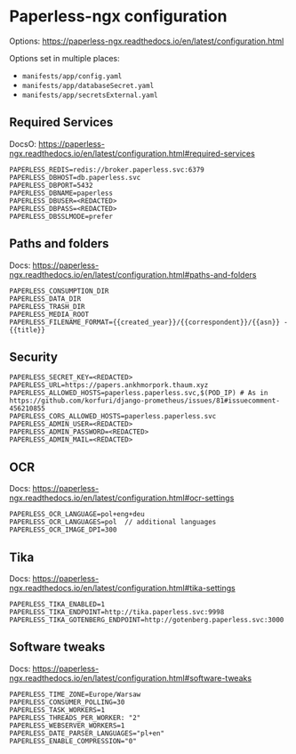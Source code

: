 # Paperless-ngx configuration

Options: https://paperless-ngx.readthedocs.io/en/latest/configuration.html

Options set in multiple places:

- `manifests/app/config.yaml`
- `manifests/app/databaseSecret.yaml`
- `manifests/app/secretsExternal.yaml`

## Required Services

DocsO: https://paperless-ngx.readthedocs.io/en/latest/configuration.html#required-services

```text
PAPERLESS_REDIS=redis://broker.paperless.svc:6379
PAPERLESS_DBHOST=db.paperless.svc
PAPERLESS_DBPORT=5432
PAPERLESS_DBNAME=paperless
PAPERLESS_DBUSER=<REDACTED>
PAPERLESS_DBPASS=<REDACTED>
PAPERLESS_DBSSLMODE=prefer
```

## Paths and folders

Docs: https://paperless-ngx.readthedocs.io/en/latest/configuration.html#paths-and-folders

```text
PAPERLESS_CONSUMPTION_DIR
PAPERLESS_DATA_DIR
PAPERLESS_TRASH_DIR
PAPERLESS_MEDIA_ROOT
PAPERLESS_FILENAME_FORMAT={{created_year}}/{{correspondent}}/{{asn}} - {{title}}
```

## Security

```text
PAPERLESS_SECRET_KEY=<REDACTED>
PAPERLESS_URL=https://papers.ankhmorpork.thaum.xyz
PAPERLESS_ALLOWED_HOSTS=paperless.paperless.svc,$(POD_IP) # As in https://github.com/korfuri/django-prometheus/issues/81#issuecomment-456210855
PAPERLESS_CORS_ALLOWED_HOSTS=paperless.paperless.svc
PAPERLESS_ADMIN_USER=<REDACTED>
PAPERLESS_ADMIN_PASSWORD=<REDACTED>
PAPERLESS_ADMIN_MAIL=<REDACTED>
```

## OCR

Docs: https://paperless-ngx.readthedocs.io/en/latest/configuration.html#ocr-settings

```text
PAPERLESS_OCR_LANGUAGE=pol+eng+deu
PAPERLESS_OCR_LANGUAGES=pol  // additional languages
PAPERLESS_OCR_IMAGE_DPI=300
```

## Tika

Docs:  https://paperless-ngx.readthedocs.io/en/latest/configuration.html#tika-settings

```text
PAPERLESS_TIKA_ENABLED=1
PAPERLESS_TIKA_ENDPOINT=http://tika.paperless.svc:9998
PAPERLESS_TIKA_GOTENBERG_ENDPOINT=http://gotenberg.paperless.svc:3000
```

## Software tweaks

Docs: https://paperless-ngx.readthedocs.io/en/latest/configuration.html#software-tweaks

```text
PAPERLESS_TIME_ZONE=Europe/Warsaw
PAPERLESS_CONSUMER_POLLING=30
PAPERLESS_TASK_WORKERS=1
PAPERLESS_THREADS_PER_WORKER: "2"
PAPERLESS_WEBSERVER_WORKERS=1
PAPERLESS_DATE_PARSER_LANGUAGES="pl+en"
PAPERLESS_ENABLE_COMPRESSION="0"
```
